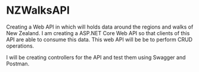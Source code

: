 # NZWalksAPI

Creating a Web API in which will holds data around the regions and walks of New Zealand. I am creating a ASP.NET Core Web API so that clients of this API are able to consume this data. This web API will be be to perform CRUD operations.

I will be creating controllers for the API and test them using Swagger and Postman.
